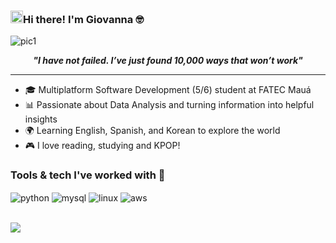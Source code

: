 <h3><img src = "https://raw.githubusercontent.com/MartinHeinz/MartinHeinz/master/wave.gif" width = 20px>Hi there! I'm Giovanna 🤓</h3>

![pic1](https://github.com/halfrost/halfrost/blob/master/icons/header_1.png)

<p align = center>
<i><b>"I have not failed. I’ve just found 10,000 ways that won’t work"</b></i>
</p>

***

* 🎓 Multiplatform Software Development (5/6) student at FATEC Mauá
* 📊 Passionate about Data Analysis and turning information into helpful insights  
* 🌍 Learning English, Spanish, and Korean to explore the world 
* 🎮 I love reading, studying and KPOP!


<h3>Tools & tech I've worked with 🔧</h3>
<div display = "block">
    <img align="center" alt="python" src="https://img.shields.io/badge/Python-3776AB?style=for-the-badge&logo=python&logoColor=white" />
    <img align="center" alt="mysql" src="https://img.shields.io/badge/MySQL-00000F?style=for-the-badge&logo=mysql&logoColor=white" />
    <img align="center" alt="linux" src="https://img.shields.io/badge/Linux-FCC624?style=for-the-badge&logo=linux&logoColor=black" />
    <img align="center" alt="aws" src="https://img.shields.io/badge/Amazon_AWS-232F3E?style=for-the-badge&logo=amazon-aws&logoColor=white" />
</div>

 <br><img align="center" src="https://github-readme-stats.vercel.app/api/top-langs/?username=itscypriano&layout=compact&theme=radical" /></br>

